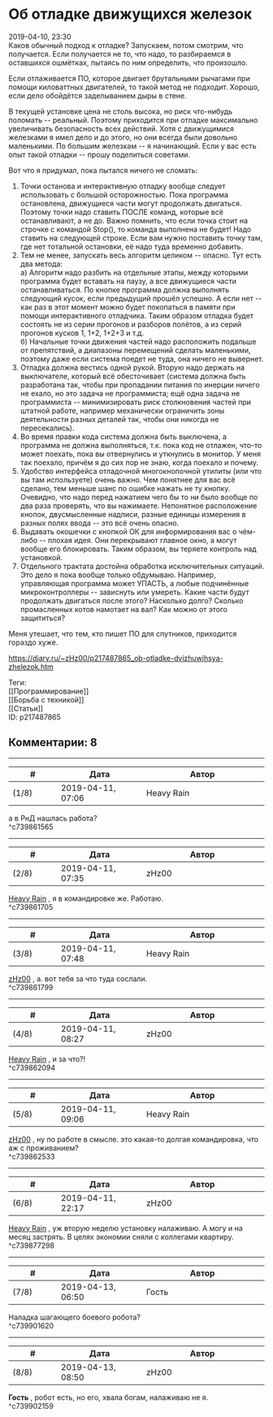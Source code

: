 Об отладке движущихся железок
=============================

  
2019-04-10, 23:30  
 Каков обычный подход к отладке? Запускаем, потом смотрим, что получается. Если получается не то, что надо, то разбираемся в оставшихся ошмётках, пытаясь по ним определить, что произошло.   
   
 Если отлаживается ПО, которое двигает брутальными рычагами при помощи киловаттных двигателей, то такой метод не подходит. Хорошо, если дело обойдётся заделыванием дыры в стене.   
   
 В текущей установке цена не столь высока, но риск что-нибудь поломать -- реальный. Поэтому приходится при отладке максимально увеличивать безопасность всех действий. Хотя с движущимися железками я имел дело и до этого, но они всегда были довольно маленькими. По большим железкам -- я начинающий. Если у вас есть опыт такой отладки -- прошу поделиться советами.   
   
 Вот что я придумал, пока пытался ничего не сломать:   
 1. Точки останова и интерактивную отладку вообще следует использовать с большой осторожностью. Пока программа остановлена, движущиеся части могут продолжать двигаться. Поэтому точки надо ставить ПОСЛЕ команд, которые всё останавливают, а не до. Важно помнить, что если точка стоит на строчке с командой Stop(), то команда выполнена не будет! Надо ставить на следующей строке. Если вам нужно поставить точку там, где нет тотальной остановки, её надо туда временно добавить.   
 2. Тем не менее, запускать весь алгоритм целиком -- опасно. Тут есть два метода:   
 а) Алгоритм надо разбить на отдельные этапы, между которыми программа будет вставать на паузу, а все движущиеся части останавливаться. По кнопке программа должна выполнять следующий кусок, если предыдущий прошёл успешно. А если нет -- как раз в этот момент можно будет покопаться в памяти при помощи интерактивного отладчика. Таким образом отладка будет состоять не из серии прогонов и разборов полётов, а из серий прогонов кусков 1, 1+2, 1+2+3 и т.д.   
 б) Начальные точки движения частей надо расположить подальше от препятствий, а диапазоны перемещений сделать маленькими, поэтому даже если система поедет не туда, она ничего не вывернет.   
 3. Отладка должна вестись одной рукой. Вторую надо держать на выключателе, который всё обесточивает (система должна быть разработана так, чтобы при пропадании питания по инерции ничего не ехало, но это задача не программиста; ещё одна задача не программиста -- минимизировать риск столкновения частей при штатной работе, например механически ограничить зоны деятельности разных деталей так, чтобы они никогда не пересекались).   
 4. Во время правки кода система должна быть выключена, а программа не должна выполняться, т.к. пока код не отлажен, что-то может поехать, пока вы отвернулись и уткнулись в монитор. У меня так поехало, причём я до сих пор не знаю, когда поехало и почему.   
 5. Удобство интерфейса отладочной многокнопочной утилиты (или что вы там используете) очень важно. Чем понятнее для вас всё сделано, тем меньше шанс по ошибке нажать не ту кнопку. Очевидно, что надо перед нажатием чего бы то ни было вообще по два раза проверять, что вы нажимаете. Непонятное расположение кнопок, двусмысленные надписи, разные единицы измерения в разных полях ввода -- это всё очень опасно.   
 6. Выдавать окошечки с кнопкой ОК для информирования вас о чём-либо -- плохая идея. Они перекрывают главное окно, а могут вообще его блокировать. Таким образом, вы теряете контроль над установкой.   
 7. Отдельного трактата достойна обработка исключительных ситуаций. Это дело я пока вообще только обдумываю. Например, управляющая программа может УПАСТЬ, а любые подчинённые микроконтроллеры -- зависнуть или умереть. Какие части будут продолжать двигаться после этого? Насколько долго? Сколько промасленных котов намотает на вал? Как можно от этого защититься?   
   
 Меня утешает, что тем, кто пишет ПО для спутников, приходится гораздо хуже.   
  
<https://diary.ru/~zHz00/p217487865_ob-otladke-dvizhuwihsya-zhelezok.htm>  
  
Теги:  
[[Программирование]]  
[[Борьба с техникой]]  
[[Статьи]]  
ID: p217487865  


Комментарии: 8
--------------

  


---



|         #         |              Дата              |                     Автор                     |           ID           |
| --- | --- | --- | --- |
| (1/8) | 2019-04-11, 07:06 | Heavy Rain | c739861565 |

  
 а в РнД нашлась работа?   
 ^c739861565

---



|         #         |              Дата              |                     Автор                     |           ID           |
| --- | --- | --- | --- |
| (2/8) | 2019-04-11, 07:35 | zHz00 | c739861705 |

  
  [Heavy Rain](http://kogacz.diary.ru "dear j ournal")  , я в командировке же. Работаю.   
 ^c739861705

---



|         #         |              Дата              |                     Автор                     |           ID           |
| --- | --- | --- | --- |
| (3/8) | 2019-04-11, 07:48 | Heavy Rain | c739861799 |

  
  [zHz00](https://zHz00.diary.ru "Untitled")  , а. вот тебя за что туда сослали.   
 ^c739861799

---



|         #         |              Дата              |                     Автор                     |           ID           |
| --- | --- | --- | --- |
| (4/8) | 2019-04-11, 08:27 | zHz00 | c739862094 |

  
  [Heavy Rain](http://kogacz.diary.ru "dear j ournal")  , и за что?!   
 ^c739862094

---



|         #         |              Дата              |                     Автор                     |           ID           |
| --- | --- | --- | --- |
| (5/8) | 2019-04-11, 09:06 | Heavy Rain | c739862533 |

  
  [zHz00](https://zHz00.diary.ru "Untitled")  , ну по работе в смысле. это какая-то долгая командировка, что аж с проживанием?   
 ^c739862533

---



|         #         |              Дата              |                     Автор                     |           ID           |
| --- | --- | --- | --- |
| (6/8) | 2019-04-11, 22:17 | zHz00 | c739877298 |

  
  [Heavy Rain](http://kogacz.diary.ru "dear j ournal")  , уж вторую неделю установку налаживаю. А могу и на месяц застрять. В целях экономии сняли с коллегами квартиру.   
 ^c739877298

---



|         #         |              Дата              |                     Автор                     |           ID           |
| --- | --- | --- | --- |
| (7/8) | 2019-04-13, 06:50 | Гость | c739901620 |

  
 Наладка шагающего боевого робота?   
 ^c739901620

---



|         #         |              Дата              |                     Автор                     |           ID           |
| --- | --- | --- | --- |
| (8/8) | 2019-04-13, 08:50 | zHz00 | c739902159 |

  
  **Гость**  , робот есть, но его, хвала богам, налаживаю не я.   
 ^c739902159